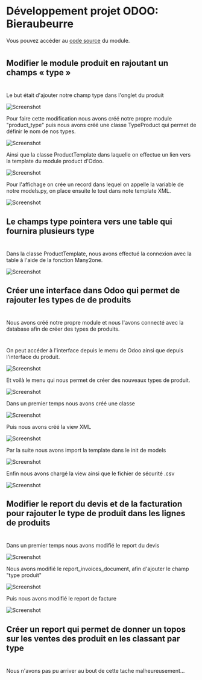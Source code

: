 # Développement projet ODOO: Bieraubeurre

Vous pouvez accéder au [code source](https://github.com/pierre-roman/Projet-Odoo-Type-Product) du module.

#

## Modifier le module produit en rajoutant un champs « type » 

#

Le but était d'ajouter notre champ type dans l'onglet du produit

![Screenshot](img/dev_produit_type.png)

Pour faire cette modification nous avons créé notre propre module "product_type" puis nous avons créé une classe TypeProduct qui permet de définir le nom de nos types.

![Screenshot](img/class_type_product.PNG)

Ainsi que la classe ProductTemplate dans laquelle on effectue un lien vers la template du module product d'Odoo.

![Screenshot](img/class_product.PNG)

Pour l'affichage on crée un record dans lequel on appelle la variable de notre models.py, on place ensuite le tout dans note template XML.

![Screenshot](img/record_product.PNG)


## Le champs type pointera vers une table qui fournira plusieurs type

#

Dans la classe ProductTemplate, nous avons effectué la connexion avec la table à l'aide de la fonction Many2one.

![Screenshot](img/many2one.PNG)

## Créer une interface dans Odoo qui permet de rajouter les types de de produits

#

Nous avons créé notre propre module et nous l'avons connecté avec la database afin de créer des types de produits.

# 

On peut accéder à l'interface depuis le menu de Odoo ainsi que depuis l'interface du produit.

![Screenshot](img/menu_product_type.PNG)

Et voilà le menu qui nous permet de créer des nouveaux types de produit.

![Screenshot](img/interface_product_type.PNG)

Dans un premier temps nous avons créé une classe

![Screenshot](img/class_product.PNG)

Puis nous avons créé la view XML

![Screenshot](img/type_product_xml.PNG)

Par la suite nous avons import la template dans le init de models

![Screenshot](img/init.PNG)

Enfin nous avons chargé la view ainsi que le fichier de sécurité .csv

![Screenshot](img/load_type.PNG)



## Modifier le report du devis et de la facturation pour rajouter le type de produit dans les lignes de produits

#

Dans un premier temps nous avons modifié le report du devis

![Screenshot](img/devis_type_product.PNG)

Nous avons modifié le report_invoices_document, afin d'ajouter le champ "type produit"

![Screenshot](img/devis_code.PNG)

Puis nous avons modifié le report de facture

![Screenshot](img/facture_type_product.PNG)


## Créer un report qui permet de donner un topos sur les ventes des produit en les classant par type

#

Nous n'avons pas pu arriver au bout de cette tache malheureusement...